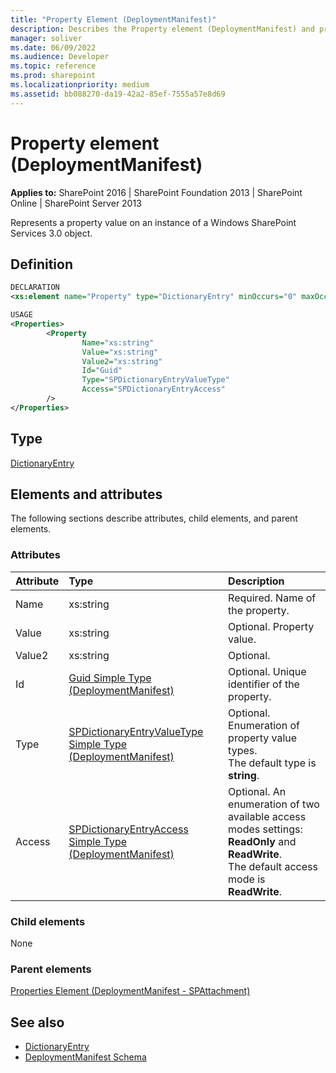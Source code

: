 ```yaml
---
title: "Property Element (DeploymentManifest)"
description: Describes the Property element (DeploymentManifest) and provides a definition, the type, and the elements and attributes.
manager: soliver
ms.date: 06/09/2022
ms.audience: Developer
ms.topic: reference
ms.prod: sharepoint
ms.localizationpriority: medium
ms.assetid: bb088270-da19-42a2-85ef-7555a57e8d69
---
```


# Property element (DeploymentManifest)

**Applies to:** SharePoint 2016 | SharePoint Foundation 2013 | SharePoint Online | SharePoint Server 2013 
  
Represents a property value on an instance of a Windows SharePoint Services 3.0 object.

## Definition

```XML
DECLARATION
<xs:element name="Property" type="DictionaryEntry" minOccurs="0" maxOccurs="unbounded" />

USAGE
<Properties>
        <Property
                Name="xs:string"
                Value="xs:string"
                Value2="xs:string"
                Id="Guid"
                Type="SPDictionaryEntryValueType"
                Access="SPDictionaryEntryAccess"
        />
</Properties>

```

## Type

[DictionaryEntry](https://msdn.microsoft.com/library/System.Collections.DictionaryEntry.aspx)
  
## Elements and attributes

The following sections describe attributes, child elements, and parent elements.

### Attributes

|**Attribute**|**Type**|**Description**|
|:-----|:-----|:-----|
|Name  <br/> |xs:string  <br/> |Required. Name of the property.  <br/> |
|Value  <br/> |xs:string  <br/> |Optional. Property value.  <br/> |
|Value2  <br/> |xs:string  <br/> |Optional.  <br/> |
|Id  <br/> |[Guid Simple Type (DeploymentManifest)](guid-simple-type-deploymentmanifest.md) <br/> |Optional. Unique identifier of the property.  <br/> |
|Type  <br/> |[SPDictionaryEntryValueType Simple Type (DeploymentManifest)](spdictionaryentryvaluetype-simple-type-deploymentmanifest.md) <br/> |Optional. Enumeration of property value types.  <br/> The default type is **string**.  <br/> |
|Access  <br/> |[SPDictionaryEntryAccess Simple Type (DeploymentManifest)](spdictionaryentryaccess-simple-type-deploymentmanifest.md) <br/> |Optional. An enumeration of two available access modes settings: **ReadOnly** and **ReadWrite**.  <br/> The default access mode is **ReadWrite**.  <br/> |
   
### Child elements

None
   
### Parent elements

[Properties Element (DeploymentManifest - SPAttachment)](properties-element-deploymentmanifestspattachment.md)
   
## See also

- [DictionaryEntry](https://msdn.microsoft.com/library/System.Collections.DictionaryEntry.aspx)
- [DeploymentManifest Schema](deploymentmanifest-schema.md)

